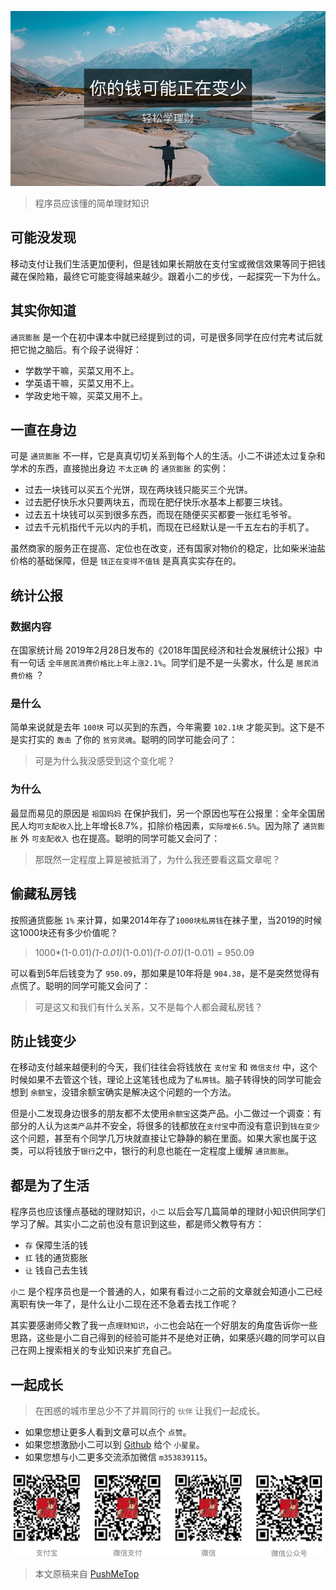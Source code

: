 <!-- # 你的钱可能正在变少 -->

![封面](https://raw.githubusercontent.com/pushmetop/resource/master/personal-financial-planning/inflation/poster.png)

> 程序员应该懂的简单理财知识

## 可能没发现

移动支付让我们生活更加便利，但是钱如果长期放在支付宝或微信效果等同于把钱藏在保险箱，最终它可能变得越来越少。跟着小二的步伐，一起探究一下为什么。

## 其实你知道

`通货膨胀` 是一个在初中课本中就已经提到过的词，可是很多同学在应付完考试后就把它抛之脑后。有个段子说得好：

* 学数学干嘛，买菜又用不上。
* 学英语干嘛，买菜又用不上。
* 学政史地干嘛，买菜又用不上。

## 一直在身边

可是 `通货膨胀` 不一样，它是真真切切关系到每个人的生活。小二不讲述太过复杂和学术的东西，直接抛出身边 `不太正确` 的 `通货膨胀` 的实例：

* 过去一块钱可以买五个光饼，现在两块钱只能买三个光饼。
* 过去肥仔快乐水只要两块五，而现在肥仔快乐水基本上都要三块钱。
* 过去五十块钱可以买到很多东西，而现在随便买买都要一张红毛爷爷。
* 过去千元机指代千元以内的手机，而现在已经默认是一千五左右的手机了。

虽然商家的服务正在提高、定位也在改变，还有国家对物价的稳定，比如柴米油盐价格的基础保障，但是 `钱正在变得不值钱` 是真真实实存在的。

## 统计公报

### 数据内容

在国家统计局 2019年2月28日发布的《2018年国民经济和社会发展统计公报》中有一句话 `全年居民消费价格比上年上涨2.1%`。同学们是不是一头雾水，什么是 `居民消费价格` ？

### 是什么

简单来说就是去年 `100块` 可以买到的东西，今年需要 `102.1块` 才能买到。这下是不是实打实的 `轰击` 了你的 `贫穷灵魂`。聪明的同学可能会问了：

> 可是为什么我没感受到这个变化呢？

### 为什么

最显而易见的原因是 `祖国妈妈` 在保护我们，另一个原因也写在公报里：全年全国居民人均`可支配收入`比上年增长8.7%，扣除价格因素，`实际增长6.5%`。因为除了 `通货膨胀` 外 `可支配收入` 也在提高。聪明的同学可能又会问了：

> 那既然一定程度上算是被抵消了，为什么我还要看这篇文章呢？

## 偷藏私房钱

按照通货膨胀 `1%` 来计算，如果2014年存了`1000块私房钱`在袜子里，当2019的时候这1000块还有多少价值呢？

> 1000*(1-0.01)*(1-0.01)*(1-0.01)*(1-0.01)*(1-0.01) = 950.09

可以看到5年后钱变为了 `950.09`，那如果是10年将是 `904.38`，是不是突然觉得有点慌了。聪明的同学可能又会问了：

> 可是这又和我们有什么关系，又不是每个人都会藏私房钱？

## 防止钱变少

在移动支付越来越便利的今天，我们往往会将钱放在 `支付宝` 和 `微信支付` 中，这个时候如果不去管这个钱，理论上这笔钱也成为了`私房钱`。脑子转得快的同学可能会想到 `余额宝`，没错余额宝确实是解决这个问题的一个方法。

但是小二发现身边很多的朋友都不太使用`余额宝`这类产品。小二做过一个调查：有部分的人认为`这类产品`并不安全，将很多的钱都放在`支付宝`中而没有意识到`钱在变少`这个问题，甚至有个同学几万块就直接让它静静的躺在里面。如果大家也属于这类，可以将钱放于`银行`之中，银行的利息也能在一定程度上缓解 `通货膨胀`。

## 都是为了生活

程序员也应该懂点基础的理财知识，`小二` 以后会写几篇简单的理财小知识供同学们学习了解。其实小二之前也没有意识到这些，都是师父教导有方：

* `存` 保障生活的钱
* `扛` 钱的通货膨胀
* `让` 钱自己去生钱

`小二` 是个程序员也是一个普通的人，如果有看过`小二`之前的文章就会知道小二已经离职有快一年了，是什么让小二现在还不急着去找工作呢？

其实要感谢师父教了我一点`理财知识`，`小二`也会站在一个好朋友的角度告诉你一些思路，这些是小二自己得到的经验可能并不是绝对正确，如果感兴趣的同学可以自己在网上搜索相关的专业知识来扩充自己。

## 一起成长

> 在困惑的城市里总少不了并肩同行的 `伙伴` 让我们一起成长。

* 如果您想让更多人看到文章可以点个 `点赞`。
* 如果您想激励小二可以到 [Github](https://github.com/pushmetop/personal-financial-planning) 给个 `小星星`。
* 如果您想与小二更多交流添加微信 `m353839115`。

![捐助与联系](https://raw.githubusercontent.com/pushmetop/resource/master/donate/donate.png)

> 本文原稿来自 [PushMeTop](https://github.com/pushmetop)